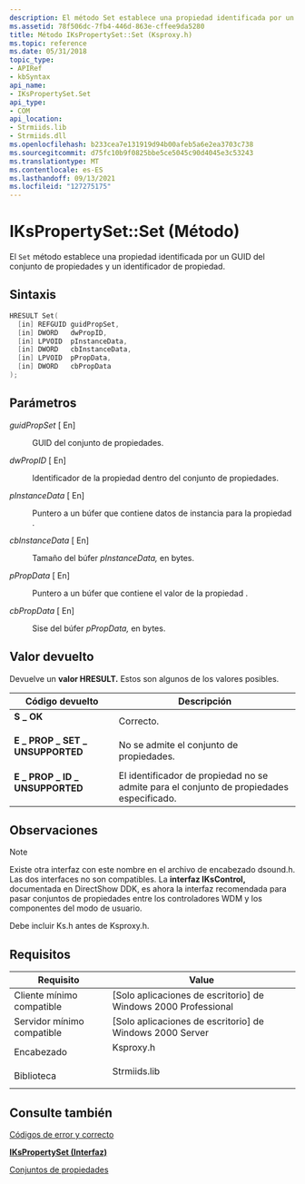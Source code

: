 ```yaml
---
description: El método Set establece una propiedad identificada por un GUID del conjunto de propiedades y un identificador de propiedad.
ms.assetid: 78f506dc-7fb4-446d-863e-cffee9da5280
title: Método IKsPropertySet::Set (Ksproxy.h)
ms.topic: reference
ms.date: 05/31/2018
topic_type:
- APIRef
- kbSyntax
api_name:
- IKsPropertySet.Set
api_type:
- COM
api_location:
- Strmiids.lib
- Strmiids.dll
ms.openlocfilehash: b233cea7e131919d94b00afeb5a6e2ea3703c738
ms.sourcegitcommit: d75fc10b9f0825bbe5ce5045c90d4045e3c53243
ms.translationtype: MT
ms.contentlocale: es-ES
ms.lasthandoff: 09/13/2021
ms.locfileid: "127275175"
---
```

# <a name="ikspropertysetset-method"></a>IKsPropertySet::Set (Método)

El `Set` método establece una propiedad identificada por un GUID del conjunto de propiedades y un identificador de propiedad.

## <a name="syntax"></a>Sintaxis


```C++
HRESULT Set(
  [in] REFGUID guidPropSet,
  [in] DWORD   dwPropID,
  [in] LPVOID  pInstanceData,
  [in] DWORD   cbInstanceData,
  [in] LPVOID  pPropData,
  [in] DWORD   cbPropData
);
```



## <a name="parameters"></a>Parámetros

<dl> <dt>

*guidPropSet* \[ En\]
</dt> <dd>

GUID del conjunto de propiedades.

</dd> <dt>

*dwPropID* \[ En\]
</dt> <dd>

Identificador de la propiedad dentro del conjunto de propiedades.

</dd> <dt>

*pInstanceData* \[ En\]
</dt> <dd>

Puntero a un búfer que contiene datos de instancia para la propiedad .

</dd> <dt>

*cbInstanceData* \[ En\]
</dt> <dd>

Tamaño del búfer *pInstanceData,* en bytes.

</dd> <dt>

*pPropData* \[ En\]
</dt> <dd>

Puntero a un búfer que contiene el valor de la propiedad .

</dd> <dt>

*cbPropData* \[ En\]
</dt> <dd>

Sise del búfer *pPropData,* en bytes.

</dd> </dl>

## <a name="return-value"></a>Valor devuelto

Devuelve un **valor HRESULT.** Estos son algunos de los valores posibles.



| Código devuelto                                                                                              | Descripción                                                                 |
|----------------------------------------------------------------------------------------------------------|-----------------------------------------------------------------------------|
| <dl> <dt>**S \_ OK**</dt> </dl>                     | Correcto.<br/>                                                         |
| <dl> <dt>**E \_ PROP \_ SET \_ UNSUPPORTED**</dt> </dl> | No se admite el conjunto de propiedades.<br/>                               |
| <dl> <dt>**E \_ PROP \_ ID \_ UNSUPPORTED**</dt> </dl>  | El identificador de propiedad no se admite para el conjunto de propiedades especificado.<br/> |



 

## <a name="remarks"></a>Observaciones

> [!Note]  
> Existe otra interfaz con este nombre en el archivo de encabezado dsound.h. Las dos interfaces no son compatibles. La **interfaz IKsControl,** documentada en DirectShow DDK, es ahora la interfaz recomendada para pasar conjuntos de propiedades entre los controladores WDM y los componentes del modo de usuario.

 

Debe incluir Ks.h antes de Ksproxy.h.

## <a name="requirements"></a>Requisitos



| Requisito | Value |
|-------------------------------------|-----------------------------------------------------------------------------------------|
| Cliente mínimo compatible<br/> | \[Solo aplicaciones de escritorio\] de Windows 2000 Professional<br/>                              |
| Servidor mínimo compatible<br/> | \[Solo aplicaciones de escritorio\] de Windows 2000 Server<br/>                                    |
| Encabezado<br/>                   | <dl> <dt>Ksproxy.h</dt> </dl>    |
| Biblioteca<br/>                  | <dl> <dt>Strmiids.lib</dt> </dl> |



## <a name="see-also"></a>Consulte también

<dl> <dt>

[Códigos de error y correcto](error-and-success-codes.md)
</dt> <dt>

[**IKsPropertySet (Interfaz)**](ikspropertyset.md)
</dt> <dt>

[Conjuntos de propiedades](property-sets.md)
</dt> </dl>

 

 




